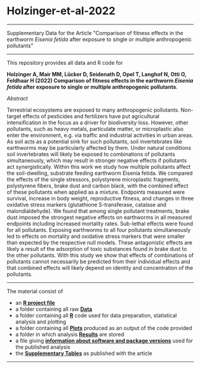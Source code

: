 # Holzinger-et-al-2022


---
Supplementary Data for the Article "Comparison of fitness effects in the earthworm *Eisenia fetida* after exposure to single or multiple anthropogenic pollutants"

---

This repository provides all data and R code for 
  
**Holzinger A, Mair MM, Lücker D, Seidenath D, Opel T, Langhof N, Otti O, Feldhaar H (2022) Comparison of fitness effects in the earthworm *Eisenia fetida* after exposure to single or multiple anthropogenic pollutants**. 
    
      
*Abstract*  

Terrestrial ecosystems are exposed to many anthropogenic pollutants. Non-target effects of pesticides and fertilizers have put agricultural intensification in the focus as a driver for biodiversity loss. However, other pollutants, such as heavy metals, particulate matter, or microplastic also enter the environment, e.g. via traffic and industrial activities in urban areas. As soil acts as a potential sink for such pollutants, soil invertebrates like earthworms may be particularly affected by them. Under natural conditions soil invertebrates will likely be exposed to combinations of pollutants simultaneously, which may result in stronger negative effects if pollutants act synergistically. 
Within this work we study how multiple pollutants affect the soil-dwelling, substrate feeding earthworm Eisenia fetida. We compared the effects of the single stressors, polystyrene microplastic fragments, polystyrene fibers, brake dust and carbon black, with the combined effect of these pollutants when applied as a mixture. Endpoints measured were survival, increase in body weight, reproductive fitness, and changes in three oxidative stress markers (glutathione S-transferase, catalase and malondialdehyde). We found that among single pollutant treatments, brake dust imposed the strongest negative effects on earthworms in all measured endpoints including increased mortality rates. Sub-lethal effects were found for all pollutants. Exposing earthworms to all four pollutants simultaneously led to effects on mortality and oxidative stress markers that were smaller than expected by the respective null models. These antagonistic effects are likely a result of the adsorption of toxic substances found in brake dust to the other pollutants. With this study we show that effects of combinations of pollutants cannot necessarily be predicted from their individual effects and that combined effects will likely depend on identity and concentration of the pollutants.

 
 ---
  
The material consist of

* an [**R project file**](https://github.com/magdalenammair/Holzinger-et-al-2022/tree/master/Holzinger-et-al-2022.Rproj)
* a folder containing all raw [**Data**](https://github.com/magdalenammair/Holzinger-et-al-2022/tree/master/Data)
* a folder containing all [**R**](https://github.com/magdalenammair/Holzinger-et-al-2022/tree/master/R) code used for data preparation, statistical analysis and plotting
* a folder containing all [**Plots**](https://github.com/magdalenammair/Holzinger-et-al-2022/tree/master/Plots) produced as an output of the code provided
* a folder in which analysis [**Results**](https://github.com/magdalenammair/Holzinger-et-al-2022/tree/master/Results) are stored
* a file giving [**information about software and package versions**](https://github.com/magdalenammair/Holzinger-et-al-2022/tree/master/sessioninfo.txt) used for the published analysis
* the [**Supplementary Tables**](https://github.com/magdalenammair/Holzinger-et-al-2022/tree/master/Holzinger-et-al-SupplementaryTables.pdf) as published with the article
---
